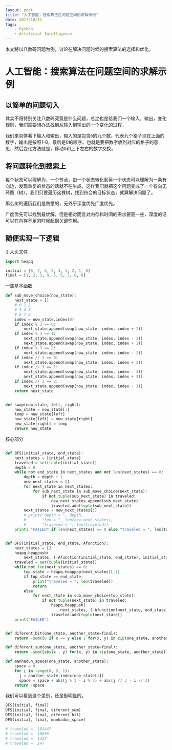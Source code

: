 ```yaml
---
layout: post
title: "人工智能：搜索算法在问题空间的求解示例"
date: 2017/10/11
tags:
    - Python
    - Artificial Intelligence
---
```


本文將以八数码问题为例，讨论在解决问题时候的搜索算法的选择和优化。

<!--more-->

# 人工智能：搜索算法在问题空间的求解示例

## 以简单的问题切入

其实不用特别关注八数码究竟是什么问题，总之也是给我们一个输入，输出，变化规则，我们需要想办法找到从输入到输出的一个变化的过程，

我们来具体看下输入和输出，输入的是包含`0`的九个数，代表九个格子现在上面的数字，输出是按照1-8，最后是0的顺序。也就是要把数字放到对应的格子的意思，然后变化方法就是，移动0和上下左右的数字交换。

## 将问题转化到搜索上

每个状态可以理解为，一个节点，由一个状态转化到另一个状态可以理解为一条有向边，发现重复的状态的话就不在生成，这样我们就把这个问题变成了一个有向无环图（树），我们只要遍历这棵树，找到符合的目标状态，就算解决问题了。

那么树的遍历我们是熟悉的，无外乎深度优先广度优先。

广度优先可以找到最优解，但是相对而言对内存和时间的需求要高一些，深度的话可以在内存不足的时候起到关键作用。


## 随便实现一下逻辑

引入头文件

```python
import heapq

initial = [8, 7, 6, 5, 4, 3, 2, 1, 0]
final = [1, 2, 3, 4, 5, 6, 7, 8, 0]
```
一些基本函数

```python
def sub_move_choice(now_state):
    next_state = []
    # 0 1 2
    # 3 4 5
    # 6 7 8
    index = now_state.index(0)
    if index % 3 == 0:
        next_state.append(swap(now_state, index, index + 1))
    if index % 3 == 1:
        next_state.append(swap(now_state, index, index - 1))
        next_state.append(swap(now_state, index, index + 1))
    if index % 3 == 2:
        next_state.append(swap(now_state, index, index - 1))
    if index // 3 == 0:
        next_state.append(swap(now_state, index, index + 3))
    if index // 3 == 1:
        next_state.append(swap(now_state, index, index - 3))
        next_state.append(swap(now_state, index, index + 3))
    if index // 3 == 2:
        next_state.append(swap(now_state, index, index - 3))
    return next_state


def swap(now_state, left, right):
    new_state = now_state[:]
    temp = new_state[left]
    new_state[left] = new_state[right]
    new_state[right] = temp
    return new_state
```

核心部分

```python

def BFS(initial_state, end_state):
    next_states = [initial_state]
    traveled = set(tuple(initial_state))
    depth = 0
    while not end_state in next_states and not len(next_states) == 0:
        depth = depth + 1
        new_next_states = []
        for next_state in next_states:
            for sub_next_state in sub_move_choice(next_state):
                if not tuple(sub_next_state) in traveled:
                    new_next_states.append(sub_next_state)
                    traveled.add(tuple(sub_next_state))
        next_states = new_next_states[:]
        # print("depth = ", depth,
        #       "len = ", len(new_next_states),
        #       "traveled = ", len(traveled))
    print( "FAILED" if len(next_states) == 0 else "traveled = ", len(traveled))


def DFS(initial_state, end_state, Afunction):
    next_states = []
    heapq.heappush(
        next_states, (-Afunction(initial_state, end_state), initial_state))
    traveled = set(tuple(initial_state))
    while not len(next_states) == 0:
        top_state = heapq.heappop(next_states)[-1]
        if top_state == end_state:
            print("traveled = ", len(traveled))
            return
        else:
            for next_state in sub_move_choice(top_state):
                if not tuple(next_state) in traveled:
                    heapq.heappush(
                        next_states, (-Afunction(next_state, end_state), next_state))
                    traveled.add(tuple(next_state))
    print("FAILED")


def diferent_bit(one_state, another_state=final):
    return -sum([0 if x == y else 1 for(x, y) in zip(one_state, another_state)])

def diferent_sum(one_state, another_state=final):
    return -sum([abs(x - y) for(x, y) in zip(one_state, another_state)])

def manhadun_space(one_state, another_state):
    space = 0
    for i in range(0, 9, 1):
      j = another_state.index(one_state[i])
      space = space + abs(j % 3 - i % 3) + abs(j // 3 - i // 3)
    return -space
```

我们可以看到这个差别，还是挺明显的。

```python
BFS(initial, final)
DFS(initial, final, diferent_sum)
DFS(initial, final, diferent_bit)
DFS(initial, final, manhadun_space)

# traveled =  181447
# traveled =  18656
# traveled =  1327
# traveled =  247

```